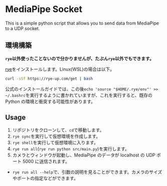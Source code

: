 # MediaPipe Socket

This is a simple python script that allows you to send data from MediaPipe to a UDP socket.

## 環境構築

**`rye`以外使ったことないので分かりませんが、たぶん`rye`以外でもできます。**

[rye](https://rye-up.com/guide/installation/)をインストールします。Linux(WSL)の場合は以下。

```bash
curl -sSf https://rye-up.com/get | bash
```

公式のインストールガイドでは、この後`echo 'source "$HOME/.rye/env"' >> ~/.bashrc`を実行するように書かれていますが、これを実行すると、既存の Python の環境と衝突する可能性があります。

## Usage

1. リポジトリをクローンして、`cd`で移動します。
2. `rye sync`を実行して仮想環境を作成します。
3. `rye shell`を実行して仮想環境に入ります。
4. `rye run all`(`rye run python src/main.py`)を実行します。
5. カメラとウィンドウが起動し、MediaPipe のデータが localhost の UDP ポート 5000 に送信されます。

- `rye run all --help`で、引数の説明を見ることができます。カメラのサイズやポートの指定などができます。
